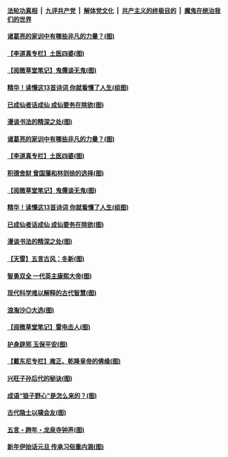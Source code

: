 

####  [法轮功真相](../../../../basic/blob/master/README.md?t=01062201) &nbsp;|&nbsp; [九评共产党](../../../../9ping.md/blob/master/README.md?t=01062201) &nbsp;|&nbsp; [解体党文化](../../../../jtdwh.md/blob/master/README.md?t=01062201)  &nbsp;|&nbsp; [共产主义的终极目的](../../../../gczydzjmd.md/blob/master/README.md?t=01062201) &nbsp;|&nbsp; [魔鬼在统治我们的世界](../../../../mgztzwmdsj.md/blob/master/README.md?t=01062201) 

#### [诸葛亮的家训中有哪些非凡的力量？(图)](../pages/p7/957930.md?t=01062201) 

#### [【李道真专栏】土医四婆(图)](../pages/p7/954348.md?t=01062201) 

#### [【阅微草堂笔记】鬼儒谈无鬼(图)](../pages/p7/956824.md?t=01062201) 

#### [精华！读懂这13首诗词 你就看懂了人生(组图)](../pages/p7/957896.md?t=01062201) 

#### [已成仙者话成仙 成仙要务在除欲(图)](../pages/p7/957884.md?t=01062201) 

#### [漫谈书法的精深之处(图)](../pages/p7/957830.md?t=01062201) 

#### [诸葛亮的家训中有哪些非凡的力量？(图)](../pages/p7/957930.md?t=01062201) 

#### [【李道真专栏】土医四婆(图)](../pages/p7/954348.md?t=01062201) 

#### [积德舍财 曾国藩和林则徐的选择(图)](../pages/p7/958024.md?t=01062201) 

#### [【阅微草堂笔记】鬼儒谈无鬼(图)](../pages/p7/956824.md?t=01062201) 

#### [精华！读懂这13首诗词 你就看懂了人生(组图)](../pages/p7/957896.md?t=01062201) 

#### [已成仙者话成仙 成仙要务在除欲(图)](../pages/p7/957884.md?t=01062201) 

#### [漫谈书法的精深之处(图)](../pages/p7/957830.md?t=01062201) 

#### [【天雪】五言古风：冬新(图)](../pages/p7/957844.md?t=01062201) 

#### [智勇双全 一代英主康熙大帝(图)](../pages/p7/956212.md?t=01062201) 


#### [现代科学难以解释的古代智慧(图)](../pages/p7/957823.md?t=01062201) 

#### [浪淘沙◎大选(图)](../pages/p7/957740.md?t=01062201) 

#### [【阅微草堂笔记】雷电击人(图)](../pages/p7/956823.md?t=01062201) 

#### [护身辟邪 玉保平安(图)](../pages/p7/957594.md?t=01062201) 

#### [【戴东尼专栏】雍正、乾隆皇帝的佛缘(图)](../pages/p7/951682.md?t=01062201) 

#### [兴旺子孙后代的秘诀(图)](../pages/p7/957592.md?t=01062201) 

#### [成语“狼子野心”是怎么来的？(图)](../pages/p7/957739.md?t=01062201) 

#### [古代隐士以啸会友(图)](../pages/p7/957286.md?t=01062201) 

#### [五言・跨年・龙泉寺钟声(图)](../pages/p7/957656.md?t=01062201) 

#### [新年伊始话元旦 传承习俗重内涵(图)](../pages/p7/957426.md?t=01062201) 

